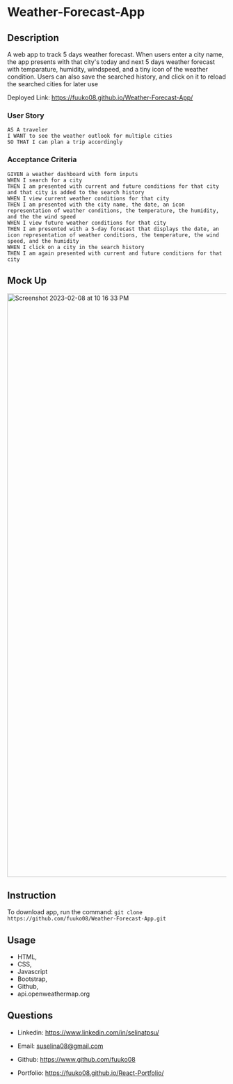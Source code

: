# Weather-Forecast-App

## Description

A web app to track 5 days weather forecast. When users enter a city name, the app presents with that city's today and next 5 days weather forecast with temparature, humidity, windspeed, and a tiny icon of the weather condition. Users can also save the searched history, and click on it to reload the searched cities for later use

Deployed Link: https://fuuko08.github.io/Weather-Forecast-App/

### User Story
```
AS A traveler
I WANT to see the weather outlook for multiple cities
SO THAT I can plan a trip accordingly
```

### Acceptance Criteria
```
GIVEN a weather dashboard with form inputs
WHEN I search for a city
THEN I am presented with current and future conditions for that city and that city is added to the search history
WHEN I view current weather conditions for that city
THEN I am presented with the city name, the date, an icon representation of weather conditions, the temperature, the humidity, and the the wind speed
WHEN I view future weather conditions for that city
THEN I am presented with a 5-day forecast that displays the date, an icon representation of weather conditions, the temperature, the wind speed, and the humidity
WHEN I click on a city in the search history
THEN I am again presented with current and future conditions for that city
```

## Mock Up

<img width="1342" alt="Screenshot 2023-02-08 at 10 16 33 PM" src="https://user-images.githubusercontent.com/108949883/217733374-8a0c38fb-c84f-4a56-ac5d-2dd08a91db20.png">

## Instruction

To download app, run the command: ```git clone https://github.com/fuuko08/Weather-Forecast-App.git```

## Usage

* HTML, 
* CSS, 
* Javascript
* Bootstrap, 
* Github, 
* api.openweathermap.org

## Questions

* Linkedin: https://www.linkedin.com/in/selinatpsu/

* Email: suselina08@gmail.com

* Github: https://www.github.com/fuuko08

* Portfolio: https://fuuko08.github.io/React-Portfolio/
